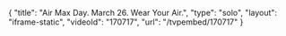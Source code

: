 {
    "title": "Air Max Day. March 26. Wear Your Air.",
    "type": "solo",
    "layout": "iframe-static",
    "videoId": "170717",
    "url": "\/tvpembed\/170717"
}
